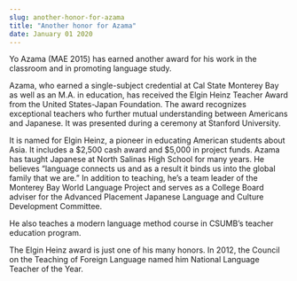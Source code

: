```yaml
---
slug: another-honor-for-azama
title: "Another honor for Azama"
date: January 01 2020
---
```


 
<p>
  Yo Azama (MAE 2015) has earned another award for his work in the classroom and
  in promoting language study.
</p>
<p>
  Azama, who earned a single&#45;subject credential at Cal State Monterey Bay as
  well as an M.A. in education, has received the Elgin Heinz Teacher Award from
  the United States&#45;Japan Foundation. The award recognizes exceptional
  teachers who further mutual understanding between Americans and Japanese. It
  was presented during a ceremony at Stanford University.
</p>
<p>
  It is named for Elgin Heinz, a pioneer in educating American students about
  Asia. It includes a $2,500 cash award and $5,000 in project funds. Azama has
  taught Japanese at North Salinas High School for many years. He believes
  “language connects us and as a result it binds us into the global family that
  we are.” In addition to teaching, he’s a team leader of the Monterey Bay World
  Language Project and serves as a College Board adviser for the Advanced
  Placement Japanese Language and Culture Development Committee.
</p>
<p>
  He also teaches a modern language method course in CSUMB’s teacher education
  program.
</p>
<p>
  The Elgin Heinz award is just one of his many honors. In 2012, the Council on
  the Teaching of Foreign Language named him National Language Teacher of the
  Year.
</p>
 
